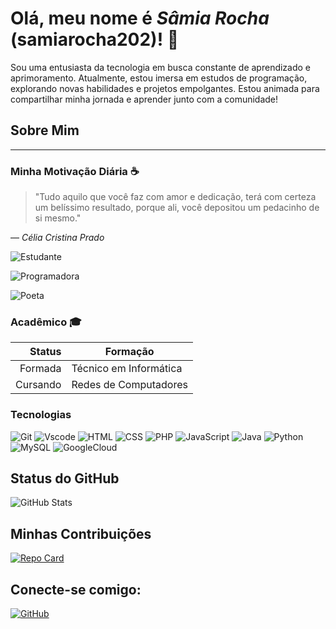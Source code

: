 
# Olá, meu nome é *Sâmia Rocha* (samiarocha202)! 👋
Sou uma entusiasta da tecnologia em busca constante de aprendizado e aprimoramento. Atualmente, estou imersa em estudos de programação, explorando novas habilidades e projetos empolgantes. Estou animada para compartilhar minha jornada e aprender junto com a comunidade!

## Sobre Mim
---
### Minha Motivação Diária ☕
> "Tudo aquilo que você faz com amor e dedicação, terá com certeza um belíssimo resultado, porque ali, você depositou um pedacinho de si mesmo."

— *Célia Cristina Prado*


![Estudante](https://img.shields.io/badge/Estudante-008000?style=for-the-badge&logoWidth=40)

![Programadora](https://img.shields.io/badge/Programadora-0047AB?style=for-the-badge&logoWidth=40) 

![Poeta](https://img.shields.io/badge/Poeta-800080?style=for-the-badge&logoWidth=40)

### Acadêmico 🎓

| Status| Formação |
|---------:|-----------|
| Formada  |Técnico em Informática|
| Cursando |Redes de Computadores |

### Tecnologias

![Git](https://img.shields.io/badge/GIT-E44C30?style=for-the-badge&logo=git&logoColor=white) 
![Vscode](https://img.shields.io/badge/Vscode-007ACC?style=for-the-badge&logo=visual-studio-code&logoColor=white)
![HTML](https://img.shields.io/badge/HTML-000?style=for-the-badge&logo=html5&logoColor=30A3DC)
![CSS](https://img.shields.io/badge/CSS-000?style=for-the-badge&logo=css3&logoColor=E94D5F)
![PHP](https://img.shields.io/badge/PHP-777BB4?style=for-the-badge&logo=php&logoColor=white) 
![JavaScript](https://img.shields.io/badge/JavaScript-000?style=for-the-badge&logo=javascript&logoColor=#FFFF00) 
![Java](https://img.shields.io/badge/Java-B00?style=for-the-badge&logo=java)
![Python](https://img.shields.io/badge/python-3670A0?style=for-the-badge&logo=python&logoColor=ffdd54)
![MySQL](https://img.shields.io/badge/MySQL-00000F?style=for-the-badge&logo=mysql&logoColor=white) 
![GoogleCloud](https://img.shields.io/badge/GoogleCloud-%234285F4.svg?style=for-the-badge&logo=google-cloud&logoColor=white)

## Status do GitHub
![GitHub Stats](https://github-readme-stats.vercel.app/api?username=samiarocha202&theme=transparent&bg_color=00008b&border_color=30A3DC&show_icons=true&icon_color=FFFF00&title_color=FFFFFF&text_color=FFF)


## Minhas Contribuições
[![Repo Card](https://github-readme-stats.vercel.app/api/pin/?username=samiarocha202&repo=dio-lab-open-source&bg_color=000&border_color=30A3DC&show_icons=true&icon_color=30A3DC&title_color=E94D5F&text_color=FFF)](https://github.com/samiarocha202/dio-lab-open-source)


## Conecte-se comigo:
[![GitHub](https://img.shields.io/badge/GitHub-100000?style=for-the-badge&logo=github&logoColor=white)](https://github.com/samiarocha202)
